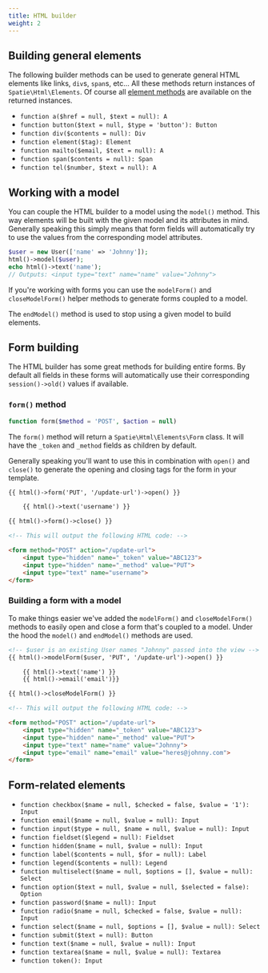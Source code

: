 ```yaml
---
title: HTML builder
weight: 2
---
```


## Building general elements

The following builder methods can be used to generate general HTML elements like links, `div`s, `span`s, etc... All these methods return instances of `Spatie\Html\Elements`. Of course all [element methods](/laravel-html/v1/general-usage/element-methods) are available on the returned instances.

- `function a($href = null, $text = null): A`
- `function button($text = null, $type = 'button'): Button`
- `function div($contents = null): Div`
- `function element($tag): Element`
- `function mailto($email, $text = null): A`
- `function span($contents = null): Span`
- `function tel($number, $text = null): A`


## Working with a model

You can couple the HTML builder to a model using the `model()` method. This way elements will be built with the given model and its attributes in mind. Generally speaking this simply means that form fields will automatically try to use the values from the corresponding model attributes.

```php
$user = new User(['name' => 'Johnny']);
html()->model($user);
echo html()->text('name');
// Outputs: <input type="text" name="name" value="Johnny">
```

If you're working with forms you can use the `modelForm()` and `closeModelForm()` helper methods to generate forms coupled to a model.

The `endModel()` method is used to stop using a given model to build elements.


## Form building

The HTML builder has some great methods for building entire forms. By default all fields in these forms will automatically use their corresponding `session()->old()` values if available.

### `form()` method

```php
function form($method = 'POST', $action = null)
```

The `form()` method will return a `Spatie\Html\Elements\Form` class. It will have the `_token` and `_method` fields as children by default.

Generally speaking you'll want to use this in combination with `open()` and `close()` to generate the opening and closing tags for the form in your template.

```html
{{ html()->form('PUT', '/update-url')->open() }}

    {{ html()->text('username') }}

{{ html()->form()->close() }}

<!-- This will output the following HTML code: -->

<form method="POST" action="/update-url">
    <input type="hidden" name="_token" value="ABC123">
    <input type="hidden" name="_method" value="PUT">
    <input type="text" name="username">
</form>
```

### Building a form with a model

To make things easier we've added the `modelForm()` and `closeModelForm()` methods to easily open and close a form that's coupled to a model. Under the hood the `model()` and `endModel()` methods are used.

```html
<!-- $user is an existing User names "Johnny" passed into the view -->
{{ html()->modelForm($user, 'PUT', '/update-url')->open() }}

    {{ html()->text('name') }}
    {{ html()->email('email')}}

{{ html()->closeModelForm() }}

<!-- This will output the following HTML code: -->

<form method="POST" action="/update-url">
    <input type="hidden" name="_token" value="ABC123">
    <input type="hidden" name="_method" value="PUT">
    <input type="text" name="name" value="Johnny">
    <input type="email" name="email" value="heres@johnny.com">
</form>
```

## Form-related elements

- `function checkbox($name = null, $checked = false, $value = '1'): Input`
- `function email($name = null, $value = null): Input`
- `function input($type = null, $name = null, $value = null): Input`
- `function fieldset($legend = null): Fieldset`
- `function hidden($name = null, $value = null): Input`
- `function label($contents = null, $for = null): Label`
- `function legend($contents = null): Legend`
- `function multiselect($name = null, $options = [], $value = null): Select`
- `function option($text = null, $value = null, $selected = false): Option`
- `function password($name = null): Input`
- `function radio($name = null, $checked = false, $value = null): Input`
- `function select($name = null, $options = [], $value = null): Select`
- `function submit($text = null): Button`
- `function text($name = null, $value = null): Input`
- `function textarea($name = null, $value = null): Textarea`
- `function token(): Input`
